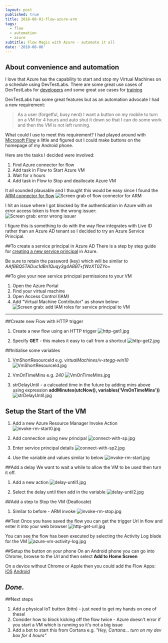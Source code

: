 ```yaml
---
layout: post
published: true
title: 2018-08-01-flow-azure-arm
tags:
  - flow
  - automation
  - azure
subtitle: Flow Magic with Azure - automate it all
date: '2018-08-06'
---
```

## About convenience and automation 

I love that Azure has the capability to start and stop my Virtual Machines on a schedule using DevTestLabs. There are some great use cases of DevTestLabs for [developers](https://docs.microsoft.com/en-us/azure/lab-services/devtest-lab-developer-lab) and some great use cases for [training](https://docs.microsoft.com/en-us/azure/lab-services/devtest-lab-training-lab)

DevTestLabs has some great features but as an automation advocate I had a new requirement:

> As a user (forgetful, busy nerd) I want a button on my mobile to turn on a VM for 4 hours and auto shut it down so that I can do some work and then the VM is not left running.

What could I use to meet this requirement? I had played around with [Microsoft Flow](https://flow.microsoft.com/en-us/) a little and figured out I could make buttons on the homepage of my Android phone.

Here are the tasks I decided were involved:
1. Find Azure connector for flow
1. Add task in Flow to Start Azure VM
1. Wait for x hours
1. Add task in Flow to Stop and deallocate Azure VM

It all sounded plausable and I thought this would be easy since I found the [ARM connector for flow](#)
![Screen grab of flow connector for ARM]({{site.baseurl}}/img/flow-arm-connector.jpg)

I hit an issue where I got blocked by the authentication in Azure with an error access token is from the wrong issuer:
![Screen grab: error wrong issuer]({{site.baseurl}}/img/error-wrong-issuer.jpg)

I figure this is something to do with the way flow integrates with Live ID rather than an Azure AD tenant so I decided to try an Azure Service Principal.

##To create a service principal in Azure AD
There is a step by step guide for [creating a new service principal](https://docs.microsoft.com/en-us/azure/azure-resource-manager/resource-group-create-service-principal-portal) in Azure.

Be sure to retain the password (key) which will be similar to _AAfBBQ5TADuc1dBn1Quqy3g4ABBT+fWzXT0ZYo=_

##To give your new service principal permissions to your VM
1. Open the Azure Portal
1. Find your virtual machine
1. Open Access Control (IAM)
1. Add "Virtual Machine Contributor" as shown below:
![Screen grab: add IAM roles for service principal to VM]({{site.baseurl}}/img/add-vm-iam.jpg)

---
##Create new Flow with HTTP trigger
1. Create a new flow using an HTTP trigger
![http-get1.jpg]({{site.baseurl}}/img/http-get1.jpg)

1. Specify **GET** - this makes it easy to call from a shortcut
![http-get2.jpg]({{site.baseurl}}/img/http-get2.jpg)

##Initialise some variables
1. VmShortResourceId e.g. *virtualMachines/v-stegg-win10*
![VmShortResourceId.jpg]({{site.baseurl}}/img/VmShortResourceId.jpg)

1. VmOnTimeMins e.g. *240*
![VmOnTimeMins.jpg]({{site.baseurl}}/img/VmOnTimeMins.jpg)

1. strDelayUntil - a calcuated time in the future by adding mins above using expression **addMinutes(utcNow(), variables('VmOnTimeMins'))**
![strDelayUntil.jpg]({{site.baseurl}}/img/strDelayUntil.jpg)

## Setup the Start of the VM
1. Add a new Azure Resource Manager Invoke Action
![invoke-rm-start0.jpg]({{site.baseurl}}/img/invoke-rm-start0.jpg)

1. Add connection using new principal
![connect-with-sp.jpg]({{site.baseurl}}/img/connect-with-sp.jpg)

1. Enter service principal details
![connect-with-sp2.jpg]({{site.baseurl}}/img/connect-with-sp2.jpg)

1. Use the variable and values similar to below
![invoke-rm-start.jpg]({{site.baseurl}}/img/invoke-rm-start.jpg)

##Add a delay
We want to wait a while to allow the VM to be used then turn it off. 
1. Add a new action
![delay-until1.jpg]({{site.baseurl}}/img/delay-until1.jpg)

1. Select the delay until then add in the variable
![delay-until2.jpg]({{site.baseurl}}/img/delay-until2.jpg)


##Add a step to Stop the VM (Deallocate)
1. Similar to before - ARM invoke 
![invoke-rm-stop.jpg]({{site.baseurl}}/img/invoke-rm-stop.jpg)

##Test
Once you have saved the flow you can get the trigger Url in flow and enter it into your web browser
![http-get-url.jpg]({{site.baseurl}}/img/http-get-url.jpg)

You can see the flow has been executed by selecting the Activity Log blade for the VM
![azure-vm-activity-log.jpg]({{site.baseurl}}/img/azure-vm-activity-log.jpg)

##Setup the button on your phone
On an Android phone you can go into Chrome, browse to the Url and then select **Add to Home Screen** 

On a device without Chrome or Apple then you could add the Flow Apps:
[iOS](https://itunes.apple.com/au/app/microsoft-flow/id1094928825?mt=8)
[Android](https://play.google.com/store/apps/details?id=com.microsoft.flow&hl=en)

***Done.***
---

##Next steps
1. Add a physical IoT button (bttn) - just need to get my hands on one of these!
1. Consider how to block kicking off the flow twice - Azure doesn't error if you start a VM which is running so it's not a big issue
1. Add a bot to start this from Cortana e.g. *"Hey, Cortana... turn on my dev box for 4 hours"*
